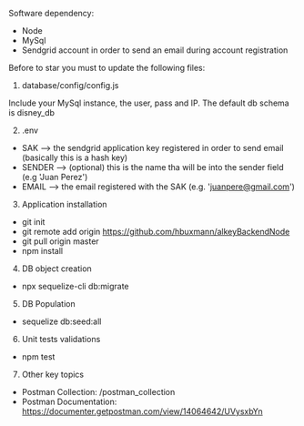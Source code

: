 Software dependency:
- Node
- MySql
- Sendgrid account in order to send an email during account registration 


Before to star you must to update the following files:

1. database/config/config.js

Include your MySql instance, the user, pass and IP. The default db schema is disney_db

2. .env 
- SAK --> the sendgrid application key registered in order to send email (basically this is a hash key)
- SENDER --> (optional) this is the name tha will be into the sender field (e.g 'Juan Perez')
- EMAIL --> the email registered with the SAK (e.g. 'juanpere@gmail.com')


3. Application installation
- git init
- git remote add origin https://github.com/hbuxmann/alkeyBackendNode
- git pull origin master
- npm install

4. DB object creation
- npx sequelize-cli db:migrate

5. DB Population
- sequelize db:seed:all

6. Unit tests validations
- npm test

7. Other key topics
- Postman Collection: /postman_collection
- Postman Documentation: https://documenter.getpostman.com/view/14064642/UVysxbYn